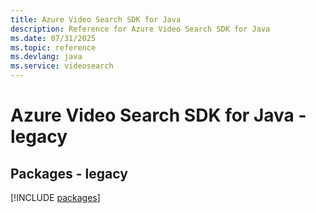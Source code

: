 ```yaml
---
title: Azure Video Search SDK for Java
description: Reference for Azure Video Search SDK for Java
ms.date: 07/31/2025
ms.topic: reference
ms.devlang: java
ms.service: videosearch
---
```

# Azure Video Search SDK for Java - legacy
## Packages - legacy
[!INCLUDE [packages](video-search-index.md)]